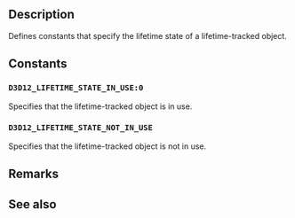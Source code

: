 ## Description

Defines constants that specify the lifetime state of a lifetime-tracked object.

## Constants

### `D3D12_LIFETIME_STATE_IN_USE:0`

Specifies that the lifetime-tracked object is in use.

### `D3D12_LIFETIME_STATE_NOT_IN_USE`

Specifies that the lifetime-tracked object is not in use.

## Remarks

## See also